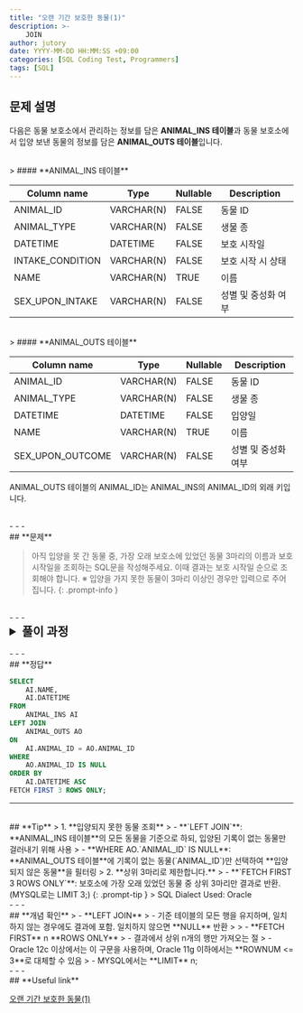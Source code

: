 ```yaml
---
title: "오랜 기간 보호한 동물(1)"
description: >-
    JOIN
author: jutory
date: YYYY-MM-DD HH:MM:SS +09:00
categories: [SQL Coding Test, Programmers]
tags: [SQL]
---
```


## **문제 설명**

다음은 동물 보호소에서 관리하는 정보를 담은 **ANIMAL_INS 테이블**과 동물 보호소에서 입양 보낸 동물의 정보를 담은 **ANIMAL_OUTS 테이블**입니다.

<br>
> #### **ANIMAL_INS 테이블**

| Column name      | Type         | Nullable | Description                 |
|------------------|--------------|----------|-----------------------------|
| ANIMAL_ID        | VARCHAR(N)   | FALSE    | 동물 ID                     |
| ANIMAL_TYPE      | VARCHAR(N)   | FALSE    | 생물 종                     |
| DATETIME         | DATETIME     | FALSE    | 보호 시작일                 |
| INTAKE_CONDITION | VARCHAR(N)   | FALSE    | 보호 시작 시 상태           |
| NAME             | VARCHAR(N)   | TRUE     | 이름                        |
| SEX_UPON_INTAKE  | VARCHAR(N)   | FALSE    | 성별 및 중성화 여부         |

<br>
> #### **ANIMAL_OUTS 테이블**

| Column name         | Type         | Nullable | Description                 |
|---------------------|--------------|----------|-----------------------------|
| ANIMAL_ID           | VARCHAR(N)   | FALSE    | 동물 ID                     |
| ANIMAL_TYPE         | VARCHAR(N)   | FALSE    | 생물 종                     |
| DATETIME            | DATETIME     | FALSE    | 입양일                      |
| NAME                | VARCHAR(N)   | TRUE     | 이름                        |
| SEX_UPON_OUTCOME    | VARCHAR(N)   | FALSE    | 성별 및 중성화 여부         |

ANIMAL_OUTS 테이블의 ANIMAL_ID는 ANIMAL_INS의 ANIMAL_ID의 외래 키입니다.

<br>
- - -
<br>
## **문제**

> 아직 입양을 못 간 동물 중, 가장 오래 보호소에 있었던 동물 3마리의 이름과 보호 시작일을 조회하는 SQL문을 작성해주세요. 이때 결과는 보호 시작일 순으로 조회해야 합니다. ※ 입양을 가지 못한 동물이 3마리 이상인 경우만 입력으로 주어집니다.
{: .prompt-info }

<br>
- - -
<br>
<details>
  <summary style="font-size: 1.5em; font-weight: bold;">풀이 과정</summary>
<div markdown="1">
1. **조건 확인**  
   - **입양되지 못한 동물**만 찾기 위해 **ANIMAL_OUTS 테이블에 해당 동물의 기록이 없는 경우**를 필터링해야 함

2. **테이블 결합 (LEFT JOIN)**  
   - 두 테이블을 **`ANIMAL_ID`** 기준으로 결합
   - **LEFT JOIN** 선택 이유: 모든 보호소에 들어온 동물을 기준으로 하고, 입양되지 않은 동물을 포함하기 위해 사용

3. **조건 필터링**  
   - **WHERE AO.`ANIMAL_ID` IS NULL** 조건을 사용하여 **입양 기록이 없는 동물만** 선택
   - LEFT JOIN 결과에서 입양 기록이 없는 경우, **ANIMAL_OUTS 테이블**의 **`ANIMAL_ID`는 NULL**로 반환되므로 이를 활용한 것

4. **결과 정렬**
   - 정렬 기준에 따라 **ORDER BY**로 결과 정렬
     - 보호 시작일을 기준으로 오름차순 정렬해야 하므로 **ORDER BY AI.`DATETIME` ASC** 사용

5. **상위 3마리로 제한**  
   - **FETCH FIRST 3 ROWS ONLY**를 사용하여 상위 3마리만 출력

6. **최종 결과 출력**  
   - SELECT 절에서 **이름(`NAME`)**과 **입양일(`DATETIME`)** 출력

* **교훈**  
   - 나는 오라클 12 버전 밑에서 프로젝트를 진행했어서 ROWNUM에 익숙했는데....  **FETCH FIRST 숫자 ROWS ONLY** 요거 외우자. 잘 써보자.
</div>
</details>

<br>
- - -
<br>
## **정답**

```sql
SELECT 
    AI.NAME, 
    AI.DATETIME
FROM 
    ANIMAL_INS AI
LEFT JOIN 
    ANIMAL_OUTS AO
ON 
    AI.ANIMAL_ID = AO.ANIMAL_ID
WHERE 
    AO.ANIMAL_ID IS NULL
ORDER BY 
    AI.DATETIME ASC
FETCH FIRST 3 ROWS ONLY;
```

- - -
<br>
## **Tip**
> 1. **입양되지 못한 동물 조회**  
>    - **`LEFT JOIN`**: **ANIMAL_INS 테이블**의 모든 동물을 기준으로 하되, 입양된 기록이 없는 동물만 걸러내기 위해 사용
>    - **WHERE AO.`ANIMAL_ID` IS NULL**: **ANIMAL_OUTS 테이블**에 기록이 없는 동물(`ANIMAL_ID`)만 선택하여 **입양되지 않은 동물**을 필터링
> 2. **상위 3마리로 제한합니다.**  
>    - **`FETCH FIRST 3 ROWS ONLY`**: 보호소에 가장 오래 있었던 동물 중 상위 3마리만 결과로 반환. (MYSQL로는 LIMIT 3;)
{: .prompt-tip }
> SQL Dialect Used: Oracle

<br>
- - -
<br>
## **개념 확인**
> - **LEFT JOIN**
>    - 기준 테이블의 모든 행을 유지하며, 일치하지 않는 경우에도 결과에 포함. 일치하지 않으면 **NULL** 반환
>
> - **FETCH FIRST** n **ROWS ONLY**
>    - 결과에서 상위 n개의 행만 가져오는 절
>    - Oracle 12c 이상에서는 이 구문을 사용하며, Oracle 11g 이하에서는 **ROWNUM <= 3**로 대체할 수 있음
>    - MYSQL에서는 **LIMIT** n;

<br>
- - -
<br>
## **Useful link**

[오랜 기간 보호한 동물(1)](https://school.programmers.co.kr/learn/courses/30/lessons/59044)